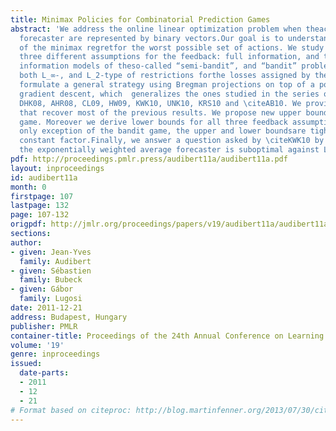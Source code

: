 ```yaml
---
title: Minimax Policies for Combinatorial Prediction Games
abstract: 'We address the online linear optimization problem when theactions of the
  forecaster are represented by binary vectors.Our goal is to understand the magnitude
  of the minimax regretfor the worst possible set of actions. We study the problemunder
  three different assumptions for the feedback: full information, and the partial
  information models of theso-called “semi-bandit”, and “bandit” problems. We consider
  both L_∞-, and L_2-type of restrictions forthe losses assigned by the adversary.We
  formulate a general strategy using Bregman projections on top of a potential-based
  gradient descent, which  generalizes the ones studied in the series of papers \citeGLLO07,
  DHK08, AHR08, CL09, HW09, KWK10, UNK10, KRS10 and \citeAB10. We provide simpleproofs
  that recover most of the previous results. We propose new upper bounds for the semi-bandit
  game. Moreover we derive lower bounds for all three feedback assumptions. With the
  only exception of the bandit game, the upper and lower boundsare tight, up to a
  constant factor.Finally, we answer a question asked by \citeKWK10 by showing that
  the exponentially weighted average forecaster is suboptimal against L_∞ adversaries.'
pdf: http://proceedings.pmlr.press/audibert11a/audibert11a.pdf
layout: inproceedings
id: audibert11a
month: 0
firstpage: 107
lastpage: 132
page: 107-132
origpdf: http://jmlr.org/proceedings/papers/v19/audibert11a/audibert11a.pdf
sections: 
author:
- given: Jean-Yves
  family: Audibert
- given: Sébastien
  family: Bubeck
- given: Gábor
  family: Lugosi
date: 2011-12-21
address: Budapest, Hungary
publisher: PMLR
container-title: Proceedings of the 24th Annual Conference on Learning Theory
volume: '19'
genre: inproceedings
issued:
  date-parts:
  - 2011
  - 12
  - 21
# Format based on citeproc: http://blog.martinfenner.org/2013/07/30/citeproc-yaml-for-bibliographies/
---
```

